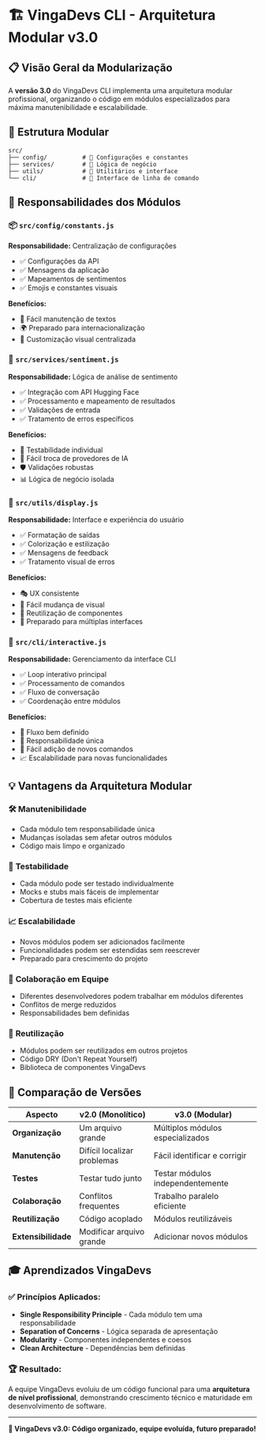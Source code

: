 # 🏗️ VingaDevs CLI - Arquitetura Modular v3.0

## 📋 Visão Geral da Modularização

A **versão 3.0** do VingaDevs CLI implementa uma arquitetura modular profissional, organizando o código em módulos especializados para máxima manutenibilidade e escalabilidade.

## 📁 Estrutura Modular

```
src/
├── config/          # 🔧 Configurações e constantes
├── services/        # 🧠 Lógica de negócio
├── utils/           # 🎨 Utilitários e interface
└── cli/             # 💬 Interface de linha de comando
```

## 🎯 Responsabilidades dos Módulos

### 📦 `src/config/constants.js`
**Responsabilidade:** Centralização de configurações
- ✅ Configurações da API
- ✅ Mensagens da aplicação
- ✅ Mapeamentos de sentimentos
- ✅ Emojis e constantes visuais

**Benefícios:**
- 🔧 Fácil manutenção de textos
- 🌍 Preparado para internacionalização
- 🎨 Customização visual centralizada

### 🧠 `src/services/sentiment.js`
**Responsabilidade:** Lógica de análise de sentimento
- ✅ Integração com API Hugging Face
- ✅ Processamento e mapeamento de resultados
- ✅ Validações de entrada
- ✅ Tratamento de erros específicos

**Benefícios:**
- 🧪 Testabilidade individual
- 🔄 Fácil troca de provedores de IA
- 🛡️ Validações robustas
- 📊 Lógica de negócio isolada

### 🎨 `src/utils/display.js`
**Responsabilidade:** Interface e experiência do usuário
- ✅ Formatação de saídas
- ✅ Colorização e estilização
- ✅ Mensagens de feedback
- ✅ Tratamento visual de erros

**Benefícios:**
- 🎭 UX consistente
- 🎨 Fácil mudança de visual
- 🔧 Reutilização de componentes
- 📱 Preparado para múltiplas interfaces

### 💬 `src/cli/interactive.js`
**Responsabilidade:** Gerenciamento da interface CLI
- ✅ Loop interativo principal
- ✅ Processamento de comandos
- ✅ Fluxo de conversação
- ✅ Coordenação entre módulos

**Benefícios:**
- 🔄 Fluxo bem definido
- 🎯 Responsabilidade única
- 🧩 Fácil adição de novos comandos
- 📈 Escalabilidade para novas funcionalidades

## 💡 Vantagens da Arquitetura Modular

### 🛠️ **Manutenibilidade**
- Cada módulo tem responsabilidade única
- Mudanças isoladas sem afetar outros módulos
- Código mais limpo e organizado

### 🧪 **Testabilidade**
- Cada módulo pode ser testado individualmente
- Mocks e stubs mais fáceis de implementar
- Cobertura de testes mais eficiente

### 📈 **Escalabilidade**
- Novos módulos podem ser adicionados facilmente
- Funcionalidades podem ser estendidas sem reescrever
- Preparado para crescimento do projeto

### 👥 **Colaboração em Equipe**
- Diferentes desenvolvedores podem trabalhar em módulos diferentes
- Conflitos de merge reduzidos
- Responsabilidades bem definidas

### 🔄 **Reutilização**
- Módulos podem ser reutilizados em outros projetos
- Código DRY (Don't Repeat Yourself)
- Biblioteca de componentes VingaDevs

## 🚀 Comparação de Versões

| Aspecto | v2.0 (Monolítico) | v3.0 (Modular) |
|---------|-------------------|----------------|
| **Organização** | Um arquivo grande | Múltiplos módulos especializados |
| **Manutenção** | Difícil localizar problemas | Fácil identificar e corrigir |
| **Testes** | Testar tudo junto | Testar módulos independentemente |
| **Colaboração** | Conflitos frequentes | Trabalho paralelo eficiente |
| **Reutilização** | Código acoplado | Módulos reutilizáveis |
| **Extensibilidade** | Modificar arquivo grande | Adicionar novos módulos |

## 🎓 Aprendizados VingaDevs

### ✅ **Princípios Aplicados:**
- **Single Responsibility Principle** - Cada módulo tem uma responsabilidade
- **Separation of Concerns** - Lógica separada de apresentação
- **Modularity** - Componentes independentes e coesos
- **Clean Architecture** - Dependências bem definidas

### 🏆 **Resultado:**
A equipe VingaDevs evoluiu de um código funcional para uma **arquitetura de nível profissional**, demonstrando crescimento técnico e maturidade em desenvolvimento de software.

---

**🎯 VingaDevs v3.0: Código organizado, equipe evoluída, futuro preparado!**

